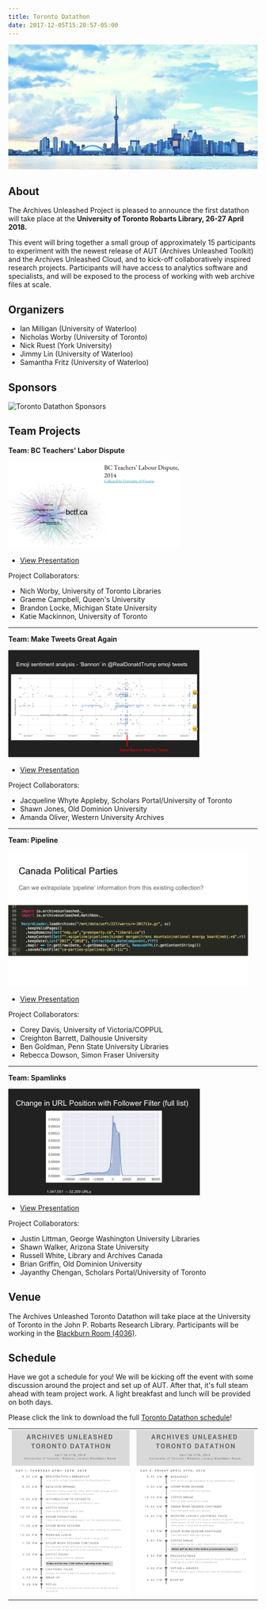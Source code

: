 ```yaml
---
title: Toronto Datathon
date: 2017-12-05T15:20:57-05:00
---
```

![Toronto Skyline](/images/toronto-skyline.png)
## About

The Archives Unleashed Project is pleased to announce the first datathon will take place at the **University of Toronto Robarts Library, 26-27 April 2018.**

This event will bring together a small group of approximately 15 participants to experiment with the newest release of AUT (Archives Unleashed Toolkit) and the Archives Unleashed Cloud, and to kick-off collaboratively inspired research projects. Participants will have access to analytics software and specialists, and will be exposed to the process of working with web archive files at scale.

## Organizers

* Ian Milligan (University of Waterloo)
* Nicholas Worby (University of Toronto)
* Nick Ruest (York University)
* Jimmy Lin (University of Waterloo)
* Samantha Fritz (University of Waterloo)

## Sponsors
![Toronto Datathon Sponsors](/images/logo-toronto-sponsors.png)

## Team Projects

**Team: BC Teachers' Labor Dispute**

![BC Teachers Presentation](/images/BCLabor.png)

* [View Presentation](images/BCLaborPresentation.pdf)

Project Collaborators:
  * Nich Worby, University of Toronto Libraries
  * Graeme Campbell, Queen's University
  * Brandon Locke, Michigan State University
  * Katie Mackinnon, University of Toronto

***

**Team: Make Tweets Great Again**

![Make Tweets Great Again Presentation](/images/MTGA.png)

* [View Presentation](/images/MTGAPresentation.pdf)

Project Collaborators:
  * Jacqueline Whyte Appleby, Scholars Portal/University of Toronto
  * Shawn Jones, Old Dominion University
  * Amanda Oliver, Western University Archives

***

**Team: Pipeline**

![PipelinePresentation](/images/Pipeline.png)

* [View Presentation](/images/PipelinePresentation.pdf)

Project Collaborators:
  * Corey Davis, University of Victoria/COPPUL
  * Creighton Barrett, Dalhousie University
  * Ben Goldman, Penn State University Libraries
  * Rebecca Dowson, Simon Fraser University

***

**Team: Spamlinks**

![Spamlinks Presentation](/images/Spamlinks.png)

* [View Presentation](/images/SpamlinksPresentation.pdf)

Project Collaborators:
  * Justin Littman, George Washington University Libraries
  * Shawn Walker, Arizona State University
  * Russell White, Library and Archives Canada
  * Brian Griffin, Old Dominion University
  * Jayanthy Chengan, Scholars Portal/University of Toronto

## Venue

The Archives Unleashed Toronto Datathon will take place at the University of Toronto in the John P. Robarts Research Library. Participants will be working in the [Blackburn Room (4036)](https://onesearch.library.utoronto.ca/robarts-library-robert-h-blackburn-room).

## Schedule

Have we got a schedule for you! We will be kicking off the event with some discussion around the project and set up of AUT. After that, it's full steam ahead with team project work. A light breakfast and lunch will be provided on both days.

Please click the link to download the full [Toronto Datathon schedule](/images/toronto-schedule.pdf)!

|               |                  |
|:-------------:|:----------------:|
| ![/images/toronto-schedule.pdf](/images/toronto-day1.png) | ![images/toronto-schedule.pdf](/images/toronto-day2.png)|